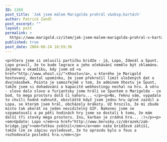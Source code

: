 ```yaml
---
ID: 1269
post_title: 'Jak jsem málem Marigolda prohrál v&nbsp;kartách'
author: Patrick Zandl
post_excerpt: ""
layout: post
permalink: >
  https://www.marigold.cz/item/jak-jsem-malem-marigolda-prohral-v-kartach
published: true
post_date: 2004-08-24 18:59:36
---
```

	<p>Včera jsme si smluvili partičku bridže - já, Lopo, Zdenál a Špunt. Lopo pravil, že to bude legrace a jeho očekávání nemělo být zklamáno. Zejména v okamžiku, kdy jsem od <a href="http://www.xhost.cz/">Xhostu</a>, u kterého je Marigold hostovaný, dostal upomínku, že jsem překročil limit uložených dat o dvojnásobek. Pointa je samozřejmě v tom, že adminem Xhostu je Špunt, takže jsem si dohadování o kapacitě webhostingu nechal na hru. A věru - slovo dalo slovo a furiantsky jsme hráli se Špuntem o Marigolda - co bod, to mega prostoru dolů či nahoru... </p><p>No, řeknu vám, vypadalo to chvíli hodně nahnutě, obzvláště když jsem jednu hru úplně zazdil a Lopa, se kterým jsem hrál, obcházely mrákoty. Už hrozilo, že mi zbude místo tak akorát na jeden neviditelný GIF. Nakonec jsme se vzpamatovali a po pěti hodinách hry jsme se dostali k tomu, že mám další tři stovky mega prostoru. Inu, karban je zrádná hra... :)</p><p><em>Update: Lopo </em><a href="http://www.berusky.cz/obrazek/zab-bridge.jpg"><em>fotkou zvěčnil</em></a><em> naše bridžové zátiší, takže lze ze zápisu vysledovat, že to opravdu bylo o fous a rozhodovala poslední hra.</em></p>